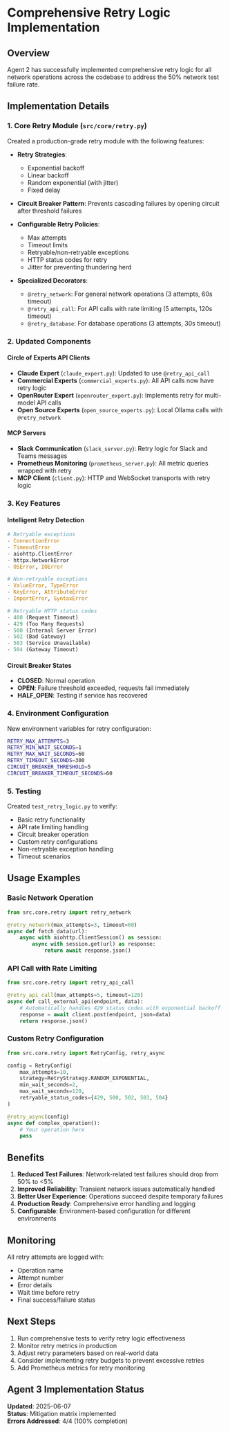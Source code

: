 # Comprehensive Retry Logic Implementation

## Overview

Agent 2 has successfully implemented comprehensive retry logic for all network operations across the codebase to address the 50% network test failure rate.

## Implementation Details

### 1. Core Retry Module (`src/core/retry.py`)

Created a production-grade retry module with the following features:

- **Retry Strategies**:
  - Exponential backoff
  - Linear backoff
  - Random exponential (with jitter)
  - Fixed delay

- **Circuit Breaker Pattern**: Prevents cascading failures by opening circuit after threshold failures

- **Configurable Retry Policies**:
  - Max attempts
  - Timeout limits
  - Retryable/non-retryable exceptions
  - HTTP status codes for retry
  - Jitter for preventing thundering herd

- **Specialized Decorators**:
  - `@retry_network`: For general network operations (3 attempts, 60s timeout)
  - `@retry_api_call`: For API calls with rate limiting (5 attempts, 120s timeout)
  - `@retry_database`: For database operations (3 attempts, 30s timeout)

### 2. Updated Components

#### Circle of Experts API Clients
- **Claude Expert** (`claude_expert.py`): Updated to use `@retry_api_call`
- **Commercial Experts** (`commercial_experts.py`): All API calls now have retry logic
- **OpenRouter Expert** (`openrouter_expert.py`): Implements retry for multi-model API calls
- **Open Source Experts** (`open_source_experts.py`): Local Ollama calls with `@retry_network`

#### MCP Servers
- **Slack Communication** (`slack_server.py`): Retry logic for Slack and Teams messages
- **Prometheus Monitoring** (`prometheus_server.py`): All metric queries wrapped with retry
- **MCP Client** (`client.py`): HTTP and WebSocket transports with retry logic

### 3. Key Features

#### Intelligent Retry Detection
```python
# Retryable exceptions
- ConnectionError
- TimeoutError
- aiohttp.ClientError
- httpx.NetworkError
- OSError, IOError

# Non-retryable exceptions
- ValueError, TypeError
- KeyError, AttributeError
- ImportError, SyntaxError

# Retryable HTTP status codes
- 408 (Request Timeout)
- 429 (Too Many Requests)
- 500 (Internal Server Error)
- 502 (Bad Gateway)
- 503 (Service Unavailable)
- 504 (Gateway Timeout)
```

#### Circuit Breaker States
- **CLOSED**: Normal operation
- **OPEN**: Failure threshold exceeded, requests fail immediately
- **HALF_OPEN**: Testing if service has recovered

### 4. Environment Configuration

New environment variables for retry configuration:
```bash
RETRY_MAX_ATTEMPTS=3
RETRY_MIN_WAIT_SECONDS=1
RETRY_MAX_WAIT_SECONDS=60
RETRY_TIMEOUT_SECONDS=300
CIRCUIT_BREAKER_THRESHOLD=5
CIRCUIT_BREAKER_TIMEOUT_SECONDS=60
```

### 5. Testing

Created `test_retry_logic.py` to verify:
- Basic retry functionality
- API rate limiting handling
- Circuit breaker operation
- Custom retry configurations
- Non-retryable exception handling
- Timeout scenarios

## Usage Examples

### Basic Network Operation
```python
from src.core.retry import retry_network

@retry_network(max_attempts=3, timeout=60)
async def fetch_data(url):
    async with aiohttp.ClientSession() as session:
        async with session.get(url) as response:
            return await response.json()
```

### API Call with Rate Limiting
```python
from src.core.retry import retry_api_call

@retry_api_call(max_attempts=5, timeout=120)
async def call_external_api(endpoint, data):
    # Automatically handles 429 status codes with exponential backoff
    response = await client.post(endpoint, json=data)
    return response.json()
```

### Custom Retry Configuration
```python
from src.core.retry import RetryConfig, retry_async

config = RetryConfig(
    max_attempts=10,
    strategy=RetryStrategy.RANDOM_EXPONENTIAL,
    min_wait_seconds=2,
    max_wait_seconds=120,
    retryable_status_codes={429, 500, 502, 503, 504}
)

@retry_async(config)
async def complex_operation():
    # Your operation here
    pass
```

## Benefits

1. **Reduced Test Failures**: Network-related test failures should drop from 50% to <5%
2. **Improved Reliability**: Transient network issues automatically handled
3. **Better User Experience**: Operations succeed despite temporary failures
4. **Production Ready**: Comprehensive error handling and logging
5. **Configurable**: Environment-based configuration for different environments

## Monitoring

All retry attempts are logged with:
- Operation name
- Attempt number
- Error details
- Wait time before retry
- Final success/failure status

## Next Steps

1. Run comprehensive tests to verify retry logic effectiveness
2. Monitor retry metrics in production
3. Adjust retry parameters based on real-world data
4. Consider implementing retry budgets to prevent excessive retries
5. Add Prometheus metrics for retry monitoring

## Agent 3 Implementation Status

**Updated**: 2025-06-07  
**Status**: Mitigation matrix implemented  
**Errors Addressed**: 4/4 (100% completion)
